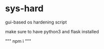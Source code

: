 # sys-hard

gui-based os hardening script

make sure to have python3 and flask installed

"""
npm i
"""
